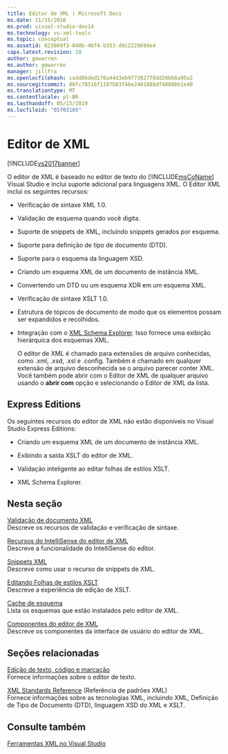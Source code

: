 ```yaml
---
title: Editor de XML | Microsoft Docs
ms.date: 11/15/2016
ms.prod: visual-studio-dev14
ms.technology: vs-xml-tools
ms.topic: conceptual
ms.assetid: 623869f3-040b-4bf4-b353-ddc2229694e4
caps.latest.revision: 10
author: gewarren
ms.author: gewarren
manager: jillfra
ms.openlocfilehash: cadd0bded176a44d3eb977382778dd20b68a95a2
ms.sourcegitcommit: 08fc78516f1107b83f46e2401888df4868bb1e40
ms.translationtype: MT
ms.contentlocale: pt-BR
ms.lasthandoff: 05/15/2019
ms.locfileid: "65703165"
---
```

# <a name="xml-editor"></a>Editor de XML
[!INCLUDE[vs2017banner](../includes/vs2017banner.md)]

O editor de XML é baseado no editor de texto do [!INCLUDE[msCoName](../includes/msconame-md.md)] Visual Studio e inclui suporte adicional para linguagens XML. O Editor XML inclui os seguintes recursos:  
  
- Verificação de sintaxe XML 1.0.  
  
- Validação de esquema quando você digita.  
  
- Suporte de snippets de XML, incluindo snippets gerados por esquema.  
  
- Suporte para definição de tipo de documento (DTD).  
  
- Suporte para o esquema da linguagem XSD.  
  
- Criando um esquema XML de um documento de instância XML.  
  
- Convertendo um DTD ou um esquema XDR em um esquema XML.  
  
- Verificação de sintaxe XSLT 1.0.  
  
- Estrutura de tópicos de documento de modo que os elementos possam ser expandidos e recolhidos.  
  
- Integração com o [XML Schema Explorer](../xml-tools/xml-schema-explorer.md). Isso fornece uma exibição hierárquica dos esquemas XML.  
  
  O editor de XML é chamado para extensões de arquivo conhecidas, como .xml, .xsd, .xsl e .config. Também é chamado em qualquer extensão de arquivo desconhecida se o arquivo parecer conter XML. Você também pode abrir com o Editor de XML de qualquer arquivo usando o **abrir com** opção e selecionando o Editor de XML da lista.  
  
## <a name="express-editions"></a>Express Editions  
 Os seguintes recursos do editor de XML não estão disponíveis no Visual Studio Express Editions:  
  
- Criando um esquema XML de um documento de instância XML.  
  
- Exibindo a saída XSLT do editor de XML.  
  
- Validação inteligente ao editar folhas de estilos XSLT.  
  
- XML Schema Explorer.  
  
## <a name="in-this-section"></a>Nesta seção  
 [Validação de documento XML](../xml-tools/xml-document-validation.md)  
 Descreve os recursos de validação e verificação de sintaxe.  
  
 [Recursos do IntelliSense do editor de XML](../xml-tools/xml-editor-intellisense-features.md)  
 Descreve a funcionalidade do IntelliSense do editor.  
  
 [Snippets XML](../xml-tools/xml-snippets.md)  
 Descreve como usar o recurso de snippets de XML.  
  
 [Editando Folhas de estilos XSLT](../xml-tools/editing-xslt-style-sheets.md)  
 Descreve a experiência de edição de XSLT.  
  
 [Cache de esquema](../xml-tools/schema-cache.md)  
 Lista os esquemas que estão instalados pelo editor de XML.  
  
 [Componentes do editor de XML](../xml-tools/xml-editor-components.md)  
 Descreve os componentes da interface de usuário do editor de XML.  
  
## <a name="related-sections"></a>Seções relacionadas  
 [Edição de texto, código e marcação](https://msdn.microsoft.com/0d9c00d7-5df4-48a3-b185-2a265f055439)  
 Fornece informações sobre o editor de texto.  
  
 [XML Standards Reference](https://msdn.microsoft.com/79c78508-c9d0-423a-a00f-672e855de401) (Referência de padrões XML)  
 Fornece informações sobre as tecnologias XML, incluindo XML, Definição de Tipo de Documento (DTD), linguagem XSD do XML e XSLT.  
  
## <a name="see-also"></a>Consulte também  
 [Ferramentas XML no Visual Studio](../xml-tools/xml-tools-in-visual-studio.md)
